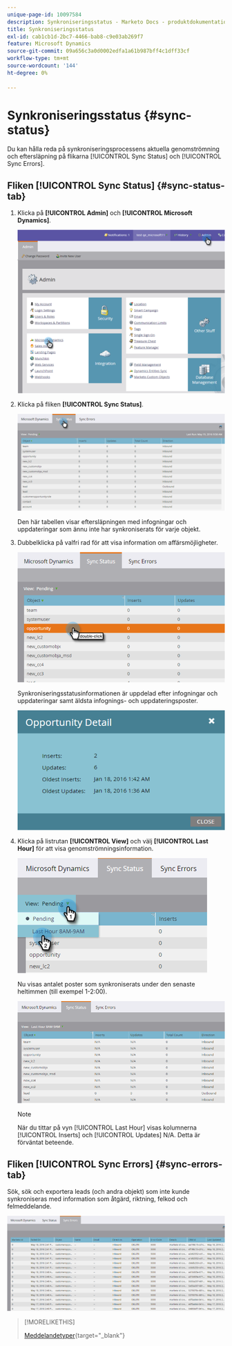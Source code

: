 ```yaml
---
unique-page-id: 10097584
description: Synkroniseringsstatus - Marketo Docs - produktdokumentation
title: Synkroniseringsstatus
exl-id: cab1cb1d-2bc7-4466-bab8-c9e03ab269f7
feature: Microsoft Dynamics
source-git-commit: 09a656c3a0d0002edfa1a61b987bff4c1dff33cf
workflow-type: tm+mt
source-wordcount: '144'
ht-degree: 0%

---
```


# Synkroniseringsstatus {#sync-status}

Du kan hålla reda på synkroniseringsprocessens aktuella genomströmning och eftersläpning på flikarna [!UICONTROL Sync Status] och [!UICONTROL Sync Errors].

## Fliken [!UICONTROL Sync Status] {#sync-status-tab}

1. Klicka på **[!UICONTROL Admin]** och **[!UICONTROL Microsoft Dynamics]**.

   ![](assets/image2016-1-20-11-3a34-3a14.png)

1. Klicka på fliken **[!UICONTROL Sync Status]**.

   ![](assets/image2016-5-19-10-3a1-3a11.png)

   Den här tabellen visar eftersläpningen med infogningar och uppdateringar som ännu inte har synkroniserats för varje objekt.

1. Dubbelklicka på valfri rad för att visa information om affärsmöjligheter.

   ![](assets/image2016-5-19-10-3a3-3a21.png)

   Synkroniseringsstatusinformationen är uppdelad efter infogningar och uppdateringar samt äldsta infognings- och uppdateringsposter.

   ![](assets/image2016-1-22-10-3a51-3a10.png)

1. Klicka på listrutan **[!UICONTROL View]** och välj **[!UICONTROL Last Hour]** för att visa genomströmningsinformation.

   ![](assets/image2016-5-19-10-3a20-3a7.png)

   Nu visas antalet poster som synkroniserats under den senaste heltimmen (till exempel 1-2:00).

   ![](assets/image2016-5-19-10-3a22-3a15.png)

   >[!NOTE]
   >
   >När du tittar på vyn [!UICONTROL Last Hour] visas kolumnerna [!UICONTROL Inserts] och [!UICONTROL Updates] N/A. Detta är förväntat beteende.

## Fliken [!UICONTROL Sync Errors] {#sync-errors-tab}

Sök, sök och exportera leads (och andra objekt) som inte kunde synkroniseras med information som åtgärd, riktning, felkod och felmeddelande.

![](assets/image2016-5-19-10-3a26-3a35.png)

>[!MORELIKETHIS]
>
>[Meddelandetyper](/help/marketo/product-docs/core-marketo-concepts/miscellaneous/understanding-notifications/notification-types.md){target="_blank"}
